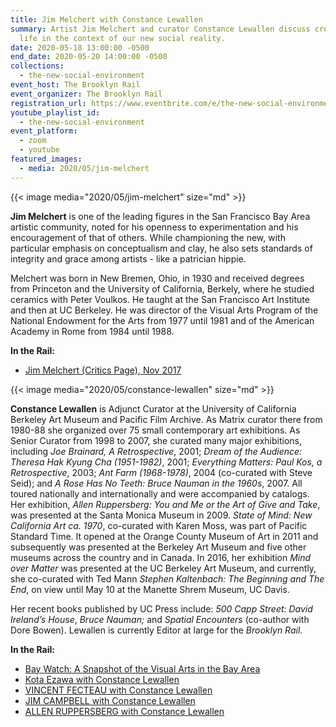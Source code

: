 ```yaml
---
title: Jim Melchert with Constance Lewallen
summary: Artist Jim Melchert and curator Constance Lewallen discuss creative
  life in the context of our new social reality.
date: 2020-05-18 13:00:00 -0500
end_date: 2020-05-20 14:00:00 -0500
collections:
  - the-new-social-environment
event_host: The Brooklyn Rail
event_organizer: The Brooklyn Rail
registration_url: https://www.eventbrite.com/e/the-new-social-environment-45-jim-melchert-tickets-105250741802
youtube_playlist_id:
  - the-new-social-environment
event_platform:
  - zoom
  - youtube
featured_images:
  - media: 2020/05/jim-melchert
---
```

{{< image media="2020/05/jim-melchert" size="md" >}}

**Jim Melchert**  is one of the leading figures in the San Francisco Bay Area artistic community, noted for his openness to experimentation and his encouragement of that of others. While championing the new, with particular emphasis on conceptualism and clay, he also sets standards of integrity and grace among artists - like a patrician hippie.

Melchert was born in New Bremen, Ohio, in 1930 and received degrees from Princeton and the University of California, Berkely, where he studied ceramics with Peter Voulkos. He taught at the San Francisco Art Institute and then at UC Berkeley. He was director of the Visual Arts Program of the National Endowment for the Arts from 1977 until 1981 and of the American Academy in Rome from 1984 until 1988.

**In the Rail:**

* [Jim Melchert (Critics Page), Nov 2017](https://brooklynrail.org/2017/11/criticspage/Jim-Melchert)



{{< image media="2020/05/constance-lewallen" size="md" >}}

**Constance Lewallen**  is Adjunct Curator at the University of California Berkeley Art Museum and Pacific Film Archive. As Matrix curator there from 1980-88 she organized over 75 small contemporary art exhibitions. As Senior Curator from 1998 to 2007, she curated many major exhibitions, including *Joe Brainard, A Retrospective*, 2001; *Dream of the Audience: Theresa Hak Kyung Cha (1951-1982)*, 2001; *Everything Matters: Paul Kos, a Retrospective*, 2003; *Ant Farm (1968-1978)*, 2004 (co-curated with Steve Seid); and *A Rose Has No Teeth: Bruce Nauman in the 1960s*, 2007. All toured nationally and internationally and were accompanied by catalogs. Her exhibition, *Allen Ruppersberg: You and Me or the Art of Give and Take*, was presented at the Santa Monica Museum in 2009. *State of Mind: New California Art ca. 1970*, co-curated with Karen Moss, was part of Pacific Standard Time. It opened at the Orange County Museum of Art in 2011 and subsequently was presented at the Berkeley Art Museum and five other museums across the country and in Canada. In 2016, her exhibition *Mind over Matter* was presented at the UC Berkeley Art Museum, and currently, she co-curated with Ted Mann *Stephen Kaltenbach: The Beginning and The End*, on view until May 10 at the Manette Shrem Museum, UC Davis.

Her recent books published by UC Press include:  *500 Capp Street: David Ireland’s House*,  *Bruce Nauman;* and *Spatial Encounters*  (co-author with Dore Bowen). Lewallen is currently Editor at large for the  *Brooklyn Rail*.

**In the Rail:**

* [Bay Watch: A Snapshot of the Visual Arts in the Bay Area](https://brooklynrail.org/2017/11/editorsmessage/Bay-Watch-A-Snapshot-of-the-Visual-Arts-in-the-Bay-Area)
* [Kota Ezawa with Constance Lewallen](https://brooklynrail.org/2008/09/art/kota-ezawa-in-conversation-with-constance-lewallen)
* [VINCENT FECTEAU with Constance Lewallen](https://brooklynrail.org/2009/09/art/vincent-fecteau)
* [JIM CAMPBELL with Constance Lewallen](https://brooklynrail.org/2010/10/art/constance-lewallen-interviews-jim-campbell-for-brooklyn-rail-on-june-16-2010-at-todd-hosfelt-gallery-san-francisco)
* [ALLEN RUPPERSBERG with Constance Lewallen](https://brooklynrail.org/2018/05/art/ALLEN-RUPPERSBERG-with-Constance-Lewallen)